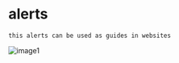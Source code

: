 # alerts

`this alerts can be used as guides in websites`

![image1](public/Screenshot%202023-11-05%20at%209.10.27 AM.png)
